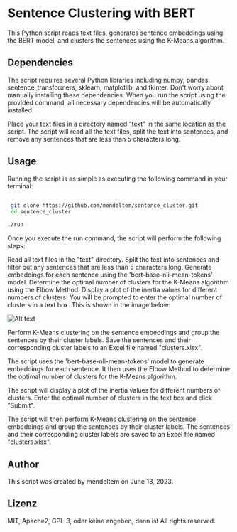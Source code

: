 # Sentence Clustering with BERT

This Python script reads text files, generates sentence embeddings using the BERT model, and clusters the sentences using the K-Means algorithm.

## Dependencies

The script requires several Python libraries including numpy, pandas, sentence_transformers, sklearn, matplotlib, and tkinter. Don't worry about manually installing these dependencies. When you run the script using the provided command, all necessary dependencies will be automatically installed.


Place your text files in a directory named "text" in the same location as the script. The script will read all the text files, split the text into sentences, and remove any sentences that are less than 5 characters long.

## Usage

Running the script is as simple as executing the following command in your terminal:

```bash

 git clone https://github.com/mendeltem/sentence_cluster.git
 cd sentence_cluster

./run
```

Once you execute the run command, the script will perform the following steps:

Read all text files in the "text" directory.
Split the text into sentences and filter out any sentences that are less than 5 characters long.
Generate embeddings for each sentence using the 'bert-base-nli-mean-tokens' model.
Determine the optimal number of clusters for the K-Means algorithm using the Elbow Method.
Display a plot of the inertia values for different numbers of clusters. You will be prompted to enter the optimal number of clusters in a text box. This is shown in the image below:

![Alt text](/image/cluster.png)

Perform K-Means clustering on the sentence embeddings and group the sentences by their cluster labels.
Save the sentences and their corresponding cluster labels to an Excel file named "clusters.xlsx".


The script uses the 'bert-base-nli-mean-tokens' model to generate embeddings for each sentence. It then uses the Elbow Method to determine the optimal number of clusters for the K-Means algorithm.


The script will display a plot of the inertia values for different numbers of clusters. Enter the optimal number of clusters in the text box and click "Submit".

The script will then perform K-Means clustering on the sentence embeddings and group the sentences by their cluster labels. The sentences and their corresponding cluster labels are saved to an Excel file named "clusters.xlsx".

## Author

This script was created by mendeltem on June 13, 2023.

## Lizenz
MIT, Apache2, GPL-3, oder keine angeben, dann ist All rights reserved.
